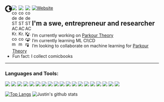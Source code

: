[<img align="left" alt="codeSTACKr.com" width="22px" src="https://raw.githubusercontent.com/iconic/open-iconic/master/svg/globe.svg" />][website]
[<img align="left" alt="codeSTACKr.com" width="22px" src="https://cdn.jsdelivr.net/npm/simple-icons@v3/icons/linkedin.svg" />][linkedin]
[<img align="left" alt="codeSTACKr.com" width="22px" src="https://cdn.jsdelivr.net/npm/simple-icons@v3/icons/reddit.svg" />][reddit]
[<img align="left" alt="codeSTACKr.com" width="22px" src="https://cdn.jsdelivr.net/npm/simple-icons@3.6.0/icons/medium.svg" />][medium]
[![Website](https://img.shields.io/website?label=justinchen.io&style=for-the-badge&url=https%3A%2F%2Fjustinchen.io)](https://justinchen.io)

## I'm a swe, entrepreneur and researcher
- I’m currently working on [Parkour Theory](http://parkourtheory.com)
- I’m currently learning ML CI\CD
- I’m looking to collaborate on machine learning for [Parkour Theory](https://github.com/parkourtheory)
- Fun fact: I collect comicbooks

---

### Languages and Tools:
<code><img height="20" src="https://cdn.jsdelivr.net/npm/simple-icons@v3/icons/python.svg"></code>
<code><img height="20" src="https://cdn.jsdelivr.net/npm/simple-icons@v3/icons/django.svg"></code>
<code><img height="20" src="https://cdn.jsdelivr.net/npm/simple-icons@v3/icons/html5.svg"></code>
<code><img height="20" src="https://cdn.jsdelivr.net/npm/simple-icons@v3/icons/css3.svg"></code>
<code><img height="20" src="https://cdn.jsdelivr.net/npm/simple-icons@v3/icons/javascript.svg"></code>
<code><img height="20" src="https://cdn.jsdelivr.net/npm/simple-icons@v3/icons/vue-dot-js.svg"></code>
<code><img height="20" src="https://cdn.jsdelivr.net/npm/simple-icons@v3/icons/node-dot-js.svg"></code>
<code><img height="20" src="https://cdn.jsdelivr.net/npm/simple-icons@v3/icons/postman.svg"></code>
<code><img height="20" src="https://cdn.jsdelivr.net/npm/simple-icons@v3/icons/mongodb.svg"></code>
<code><img height="20" src="https://cdn.jsdelivr.net/npm/simple-icons@v3/icons/mysql.svg"></code>
<code><img height="20" src="https://cdn.jsdelivr.net/npm/simple-icons@v3/icons/git.svg"></code>
<code><img height="20" src="https://cdn.jsdelivr.net/npm/simple-icons@v3/icons/gitkraken.svg"></code>
<code><img height="25" src="https://cdn.jsdelivr.net/npm/simple-icons@v3/icons/pytorch.svg" /></code>
<code><img height="25" src="https://cdn.jsdelivr.net/npm/simple-icons@v3/icons/jupyter.svg" /></code>
<code><img height="25" src="https://cdn.jsdelivr.net/npm/simple-icons@v3/icons/sublimetext.svg" /></code>
<code><img height="20" src="https://cdn.jsdelivr.net/npm/simple-icons@v3/icons/ubuntu.svg"></code>
<code><img height="20" src="https://cdn.jsdelivr.net/npm/simple-icons@v3/icons/centos.svg"></code>
<code><img height="20" src="https://cdn.jsdelivr.net/npm/simple-icons@v3/icons/docker.svg"></code>
<code><img height="20" src="https://cdn.jsdelivr.net/npm/simple-icons@v3/icons/digitalocean.svg"></code>

[![Top Langs](https://github-readme-stats.vercel.app/api/top-langs/?username=ch3njust1n&layout=compact&count_private=true)](https://github.com/ch3njust1n/github-readme-stats)
![Justin's github stats](https://github-readme-stats.vercel.app/api?username=ch3njust1n&show_icons=true&show_icons=true&hide_border=true&count_private=true&include_all_commits=true&title_color=000000)


[website]: https://justinchen.io
[linkedin]: https://www.linkedin.com/in/chenjus
[reddit]: https://www.reddit.com/user/ch3njust1n
[medium]: https://medium.com/@ch3njust1n